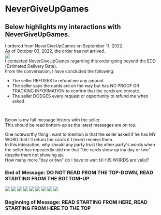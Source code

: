 # NeverGiveUpGames

## Below highlights my interactions with NeverGiveUpGames. <br>
I ordered from NeverGiveUpGames on September 11, 2022. <br>
As of October 03, 2022, the order has not arrived. <br>
![](NGUG-0.png)
<br>
I contacted NeverGiveUpGames regarding this order going beyond the EDD (Estimated Delivery Date). <br>
From the conversation, I have concluded the following: <br>
- The seller REFUSES to refund me any amount. <br>
- The seller says the cards are on the way but has NO PROOF OR TRACKING INFORMATION to confirm that the cards are enroute. <br>
- The seller DODGES every request or opportunity to refund me when asked. <br>
<br>

Below is my full message history with the seller. <br>
This should be read bottom-up as the latest messages are on top. <br>

One noteworthy thing I want to mention is that the seller asked if he has MY WORD that I'll return the cards if I (ever) receive them. <br>
In this interaction, why should any party trust the other party's words when the seller has repeatedly told me that "the cards show up ina day or two" despite them not showing up. <br>
How many more "day or two" do I have to wait till HIS WORDS are valid? <br>

### End of Message: DO NOT READ FROM THE TOP-DOWN, READ STARTING FROM THE BOTTOM-UP ###
![](NGUG-9.png)
![](NGUG-8.png)
![](NGUG-7.png)
![](NGUG-6.png)
![](NGUG-5.png)
![](NGUG-4.png)
![](NGUG-3.png)
![](NGUG-2.png)
![](NGUG-1.png)
### Beginning of Message: READ STARTING FROM HERE, READ STARTING FROM HERE TO THE TOP ###
